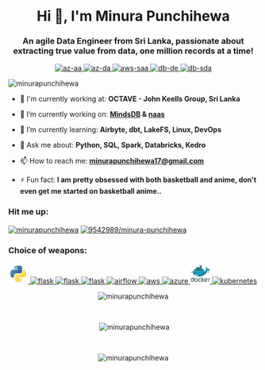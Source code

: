 <h1 align="center">Hi 👋, I'm Minura Punchihewa</h1>
<h3 align="center">An agile Data Engineer from Sri Lanka, passionate about extracting true value from data, one million records at a time!</h3>
<p align="middle">
  <a href="https://www.credly.com/badges/19e65ced-21f5-4f9b-986b-219a87324c7a/linked_in_profile" target="_blank" rel="noreferrer">
    <img src="https://images.credly.com/size/680x680/images/336eebfc-0ac3-4553-9a67-b402f491f185/azure-administrator-associate-600x600.png" alt="az-aa" width="100" height="100" />
  </a>
  <a href="https://www.credly.com/badges/c9786d10-db8b-45b7-b658-755950d18517/linked_in_profile" target="_blank" rel="noreferrer">
    <img src="https://images.credly.com/size/680x680/images/61542181-0e8d-496c-a17c-3d4bf590eda1/azure-data-engineer-associate-600x600.png" alt="az-da" width="100" height="100" />
  </a>
  <a href="https://www.credly.com/badges/4f52d0c3-6d52-47f0-829c-b99472ed77dd?source=linked_in_profile" target="_blank" rel="noreferrer">
    <img src="https://images.credly.com/size/680x680/images/0e284c3f-5164-4b21-8660-0d84737941bc/image.png" alt="aws-saa" width="100" height="100" />
  </a>
  <a href="https://credentials.databricks.com/2f4563ae-6a69-41a3-bf67-05a5bb408317" target="_blank" rel="noreferrer">
    <img src="https://api.accredible.com/v1/frontend/credential_website_embed_image/badge/58996377" alt="db-de" width="100" height="100" />
  </a>
  <a href="https://credentials.databricks.com/7d03c184-1c39-4c2a-a28e-3075d213f73f" target="_blank" rel="noreferrer">
    <img src="https://api.accredible.com/v1/frontend/credential_website_embed_image/badge/55026743" alt="db-sda" width="100" height="100" />
  </a>
</p>
<p align="left">
  <img src="https://komarev.com/ghpvc/?username=minurapunchihewa&label=Profile%20views&color=0e75b6&style=flat" alt="minurapunchihewa" /> 
</p> 

<!-- <p align="left"> <a href="https://github.com/ryo-ma/github-profile-trophy"><img src="https://github-profile-trophy.vercel.app/?username=minurapunchihewa" alt="minurapunchihewa" /></a> </p> -->

- 🏢 I'm currently working at: **OCTAVE - John Keells Group, Sri Lanka**

- 🔭 I’m currently working on: **[MindsDB](https://github.com/mindsdb/mindsdb) & [naas](https://github.com/jupyter-naas/awesome-notebooks)**

- 🌱 I’m currently learning: **Airbyte, dbt, LakeFS, Linux, DevOps**

- 💬 Ask me about: **Python, SQL, Spark, Databricks, Kedro**

- 📫 How to reach me: **minurapunchihewa17@gmail.com**

- ⚡ Fun fact: **I am pretty obsessed with both basketball and anime, don't even get me started on basketball anime..**

<h3 align="left">Hit me up:</h3>
<p align="left">
<a href="https://linkedin.com/in/minurapunchihewa" target="blank"><img align="center" src="https://raw.githubusercontent.com/rahuldkjain/github-profile-readme-generator/master/src/images/icons/Social/linked-in-alt.svg" alt="minurapunchihewa" height="30" width="40" /></a>
<a href="https://stackoverflow.com/users/9542989/minura-punchihewa" target="blank"><img align="center" src="https://raw.githubusercontent.com/rahuldkjain/github-profile-readme-generator/master/src/images/icons/Social/stack-overflow.svg" alt="9542989/minura-punchihewa" height="30" width="40" /></a>
</p>

<h3 align="left">Choice of weapons:</h3>
<p align="left">
  <a href="https://www.python.org" target="_blank" rel="noreferrer">
    <img src="https://raw.githubusercontent.com/devicons/devicon/master/icons/python/python-original.svg" alt="python" width="40" height="40" />
  </a>
  <a href="https://flask.palletsprojects.com/" target="_blank" rel="noreferrer">
    <img src="https://www.vectorlogo.zone/logos/pocoo_flask/pocoo_flask-icon.svg" alt="flask" width="40" height="40" />
  </a>
  <a href="https://spark.apache.org/" target="_blank" rel="noreferrer">
    <img src="https://cdn.worldvectorlogo.com/logos/apache-spark-5.svg" alt="flask" width="70" height="40" />
  </a>
  <a href="https://databricks.com/" target="_blank" rel="noreferrer">
    <img src="https://www.vectorlogo.zone/logos/databricks/databricks-icon.svg" alt="flask" width="40" height="40" />
  </a>
  <a href="https://airflow.apache.org/" target="_blank" rel="noreferrer">
    <img src="https://www.svgrepo.com/show/353380/airflow.svg" alt="airflow" width="40" height="40" />
  </a>
  <a href="https://aws.amazon.com" target="_blank" rel="noreferrer">
    <img src="https://cdn.worldvectorlogo.com/logos/amazon-web-services.svg" alt="aws" width="70" height="40" />
  </a>
  <a href="https://azure.microsoft.com/en-in/" target="_blank" rel="noreferrer">
    <img src="https://www.vectorlogo.zone/logos/microsoft_azure/microsoft_azure-icon.svg" alt="azure" width="40" height="40" />
  </a>
  <a href="https://www.docker.com/" target="_blank" rel="noreferrer">
    <img src="https://raw.githubusercontent.com/devicons/devicon/master/icons/docker/docker-original-wordmark.svg" alt="docker" width="40" height="40" />
  </a>
  <a href="https://kubernetes.io" target="_blank" rel="noreferrer">
    <img src="https://www.vectorlogo.zone/logos/kubernetes/kubernetes-icon.svg" alt="kubernetes" width="40" height="40" />
  </a>
</p>

<p align="center"><img src="https://github-readme-stats.vercel.app/api/top-langs?username=minurapunchihewa&show_icons=true&locale=en&layout=compact" alt="minurapunchihewa" /></p>
<br>
<p align="center">&nbsp;<img src="https://github-readme-stats.vercel.app/api?username=minurapunchihewa&show_icons=true&locale=en" alt="minurapunchihewa" /></p>
<br>
<p align="center" ><img src="https://github-readme-streak-stats.herokuapp.com/?user=minurapunchihewa&" alt="minurapunchihewa" /></p>

